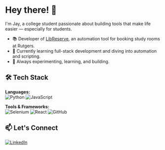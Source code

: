 # Hey there! 👋

I'm Jay, a college student passionate about building tools that make life easier — especially for students.

- 📚 Developer of [LibReserve](https://github.com/YourUsername/LibReserve), an automation tool for booking study rooms at Rutgers.
- 🚀 Currently learning full-stack development and diving into automation and scripting.
- 🧠 Always experimenting, learning, and building.

## 🛠️ Tech Stack

**Languages:**  
![Python](https://img.shields.io/badge/Python-3776AB?style=for-the-badge&logo=python&logoColor=white)
![JavaScript](https://img.shields.io/badge/JavaScript-F7DF1E?style=for-the-badge&logo=javascript&logoColor=black)

**Tools & Frameworks:**  
![Selenium](https://img.shields.io/badge/Selenium-43B02A?style=for-the-badge&logo=selenium&logoColor=white)
![React](https://img.shields.io/badge/React-20232A?style=for-the-badge&logo=react&logoColor=61DAFB)
![GitHub](https://img.shields.io/badge/GitHub-181717?style=for-the-badge&logo=github)

## 📫 Let's Connect

[![LinkedIn](https://img.shields.io/badge/LinkedIn-blue?style=for-the-badge&logo=linkedin&logoColor=white)](https://www.linkedin.com/in/yourlinkedin/)
